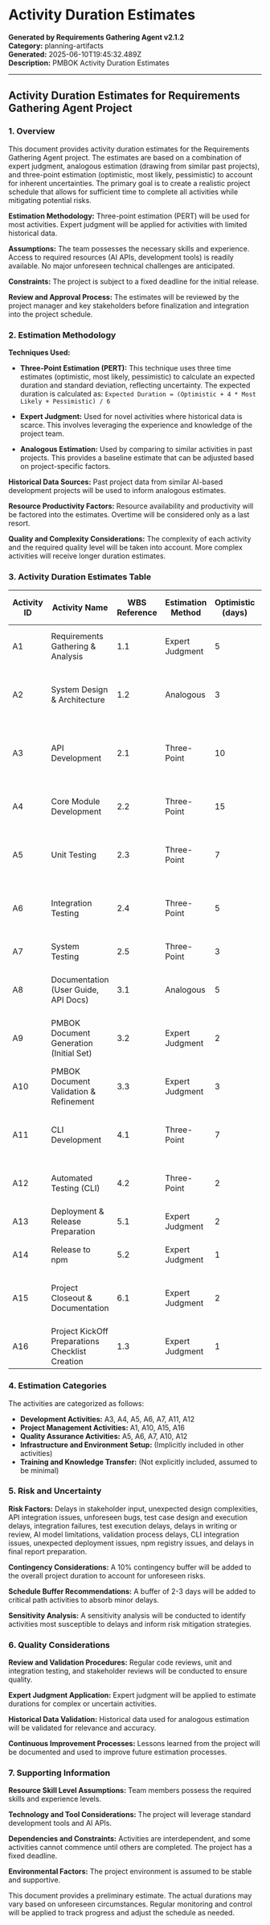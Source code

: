 # Activity Duration Estimates

**Generated by Requirements Gathering Agent v2.1.2**  
**Category:** planning-artifacts  
**Generated:** 2025-06-10T19:45:32.489Z  
**Description:** PMBOK Activity Duration Estimates

---

## Activity Duration Estimates for Requirements Gathering Agent Project

### 1. Overview

This document provides activity duration estimates for the Requirements Gathering Agent project.  The estimates are based on a combination of expert judgment, analogous estimation (drawing from similar past projects), and three-point estimation (optimistic, most likely, pessimistic) to account for inherent uncertainties.  The primary goal is to create a realistic project schedule that allows for sufficient time to complete all activities while mitigating potential risks.

**Estimation Methodology:**  Three-point estimation (PERT) will be used for most activities.  Expert judgment will be applied for activities with limited historical data.

**Assumptions:** The team possesses the necessary skills and experience.  Access to required resources (AI APIs, development tools) is readily available.  No major unforeseen technical challenges are anticipated.

**Constraints:**  The project is subject to a fixed deadline for the initial release.

**Review and Approval Process:**  The estimates will be reviewed by the project manager and key stakeholders before finalization and integration into the project schedule.


### 2. Estimation Methodology

**Techniques Used:**

* **Three-Point Estimation (PERT):**  This technique uses three time estimates (optimistic, most likely, pessimistic) to calculate an expected duration and standard deviation, reflecting uncertainty.  The expected duration is calculated as:  `Expected Duration = (Optimistic + 4 * Most Likely + Pessimistic) / 6`

* **Expert Judgment:** Used for novel activities where historical data is scarce.  This involves leveraging the experience and knowledge of the project team.

* **Analogous Estimation:**  Used by comparing to similar activities in past projects.  This provides a baseline estimate that can be adjusted based on project-specific factors.


**Historical Data Sources:**  Past project data from similar AI-based development projects will be used to inform analogous estimates.

**Resource Productivity Factors:**  Resource availability and productivity will be factored into the estimates.  Overtime will be considered only as a last resort.

**Quality and Complexity Considerations:**  The complexity of each activity and the required quality level will be taken into account.  More complex activities will receive longer duration estimates.


### 3. Activity Duration Estimates Table

| Activity ID | Activity Name                                      | WBS Reference | Estimation Method | Optimistic (days) | Most Likely (days) | Pessimistic (days) | Expected (days) | Basis of Estimate                                                                   | Resource Requirements             | Assumptions                                                                  | Risk Factors                                          |
|-------------|---------------------------------------------------|-----------------|--------------------|--------------------|--------------------|--------------------|-----------------|---------------------------------------------------------------------------------|------------------------------------|------------------------------------------------------------------------------|-------------------------------------------------------|
| A1          | Requirements Gathering & Analysis                 | 1.1             | Expert Judgment    | 5                  | 7                  | 10                 | 7.17             | Based on team experience and project complexity                                     | BA, PM                             | Clear requirements documentation available.                                      | Delays in stakeholder input.                         |
| A2          | System Design & Architecture                     | 1.2             | Analogous          | 3                  | 5                  | 7                  | 5                  | Based on similar projects, adjusted for complexity                               | Architect, Dev Lead                | Similar project architecture available.                                        | Unexpected design complexities.                       |
| A3          | API Development                                   | 2.1             | Three-Point        | 10                 | 14                 | 20                 | 14.33            | Based on previous API development experience and size of the API.                   | 2 Developers                         | Adequate API documentation and testing resources.                             | API integration issues.                               |
| A4          | Core Module Development                           | 2.2             | Three-Point        | 15                 | 21                 | 30                 | 21.83            | Based on team velocity and module complexity.                                      | 3 Developers                         | Sufficient development resources.                                               | Unforeseen bugs or technical challenges.                |
| A5          | Unit Testing                                      | 2.3             | Three-Point        | 7                  | 10                 | 14                 | 10.17            | Based on code coverage targets and test suite complexity.                       | 2 Developers                         | Automated testing framework in place.                                           | Test case design and execution delays.                |
| A6          | Integration Testing                               | 2.4             | Three-Point        | 5                  | 7                  | 10                 | 7.17             | Based on number of modules and integration points.                              | 2 Developers, QA                  | Effective test environment setup.                                              | Integration failures or compatibility issues.          |
| A7          | System Testing                                    | 2.5             | Three-Point        | 3                  | 5                  | 7                  | 5                  | Based on test plan and test cases.                                              | 1 Developer, QA                   | Access to testing infrastructure.                                             | Test execution delays.                                 |
| A8          | Documentation (User Guide, API Docs)              | 3.1             | Analogous          | 5                  | 7                  | 10                 | 7.17             | Based on similar project documentation efforts.                                | Technical Writer                      | Clear documentation guidelines and templates.                                  | Delays in writing or review.                           |
| A9          | PMBOK Document Generation (Initial Set)           | 3.2             | Expert Judgment    | 2                  | 3                  | 5                  | 3.17             | Initial set of documents based on current README.                               | PM, AI Specialist                  | AI models function as expected                                                   | AI model limitations or unexpected outputs.           |
| A10         | PMBOK Document Validation & Refinement           | 3.3             | Expert Judgment    | 3                  | 5                  | 7                  | 5                  | Refinements based on review and feedback.                                         | PM, AI Specialist                  | Access to validation tools and resources                                         | Validation process delays.                             |
| A11         | CLI Development                                  | 4.1             | Three-Point        | 7                  | 10                 | 14                 | 10.17            | Complexity based on feature set and interactions.                               | 1 Developer                         | Familiarity with CLI development frameworks.                                      | CLI integration issues.                               |
| A12         | Automated Testing (CLI)                         | 4.2             | Three-Point        | 2                  | 4                  | 6                  | 4                  | Automated testing for CLI functionality.                                        | 1 Developer                         | Robust automated testing framework.                                              | Test case design and execution delays.                |
| A13         | Deployment & Release Preparation                 | 5.1             | Expert Judgment    | 2                  | 3                  | 4                  | 3                  | Preparation for release to npm.                                                 | DevOps Engineer                       | Clear deployment procedures.                                                   | Unexpected deployment issues.                         |
| A14         | Release to npm                                     | 5.2             | Expert Judgment    | 1                  | 1                  | 2                  | 1                  | Publishing to npm registry.                                                     | DevOps Engineer                       | Smooth npm publishing process.                                                  | npm registry issues.                                   |
| A15         | Project Closeout & Documentation                  | 6.1             | Expert Judgment    | 2                  | 3                  | 4                  | 3                  | Final documentation and project closure activities.                               | PM                               | Efficient and organized project closure.                                        | Delays in final report preparation.                   |
| A16         | Project KickOff Preparations Checklist Creation | 1.3             | Expert Judgment    | 1                  | 2                  | 3                  | 2                  | Creation of the Project KickOff checklist                                     | PM                               | Clear understanding of checklist requirements.                                  | Delays in defining checklist requirements.            |


### 4. Estimation Categories

The activities are categorized as follows:

* **Development Activities:** A3, A4, A5, A6, A7, A11, A12
* **Project Management Activities:** A1, A10, A15, A16
* **Quality Assurance Activities:** A5, A6, A7, A10, A12
* **Infrastructure and Environment Setup:** (Implicitly included in other activities)
* **Training and Knowledge Transfer:** (Not explicitly included, assumed to be minimal)


### 5. Risk and Uncertainty

**Risk Factors:**  Delays in stakeholder input, unexpected design complexities, API integration issues, unforeseen bugs, test case design and execution delays, integration failures, test execution delays, delays in writing or review, AI model limitations, validation process delays, CLI integration issues, unexpected deployment issues, npm registry issues, and delays in final report preparation.

**Contingency Considerations:** A 10% contingency buffer will be added to the overall project duration to account for unforeseen risks.

**Schedule Buffer Recommendations:**  A buffer of 2-3 days will be added to critical path activities to absorb minor delays.

**Sensitivity Analysis:**  A sensitivity analysis will be conducted to identify activities most susceptible to delays and inform risk mitigation strategies.


### 6. Quality Considerations

**Review and Validation Procedures:**  Regular code reviews, unit and integration testing, and stakeholder reviews will be conducted to ensure quality.

**Expert Judgment Application:**  Expert judgment will be applied to estimate durations for complex or uncertain activities.

**Historical Data Validation:**  Historical data used for analogous estimation will be validated for relevance and accuracy.

**Continuous Improvement Processes:**  Lessons learned from the project will be documented and used to improve future estimation processes.


### 7. Supporting Information

**Resource Skill Level Assumptions:**  Team members possess the required skills and experience levels.

**Technology and Tool Considerations:**  The project will leverage standard development tools and AI APIs.

**Dependencies and Constraints:**  Activities are interdependent, and some activities cannot commence until others are completed.  The project has a fixed deadline.

**Environmental Factors:**  The project environment is assumed to be stable and supportive.


This document provides a preliminary estimate.  The actual durations may vary based on unforeseen circumstances.  Regular monitoring and control will be applied to track progress and adjust the schedule as needed.
